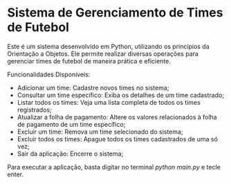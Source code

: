 # Sistema de Gerenciamento de Times de Futebol
Este é um sistema desenvolvido em Python, utilizando os princípios da Orientação a Objetos. Ele permite realizar diversas operações para gerenciar times de futebol de maneira prática e eficiente.

Funcionalidades Disponíveis:
- Adicionar um time: Cadastre novos times no sistema;
- Consultar um time específico: Exiba os detalhes de um time cadastrado;
- Listar todos os times: Veja uma lista completa de todos os times registrados;
- Atualizar a folha de pagamento: Altere os valores relacionados à folha de pagamento de um time específico;
- Excluir um time: Remova um time selecionado do sistema;
- Excluir todos os times: Apague todos os times cadastrados de uma só vez;
- Sair da aplicação: Encerre o sistema;

Para executar a aplicação, basta digitar no terminal <i>python main.py</i> e tecle enter.
